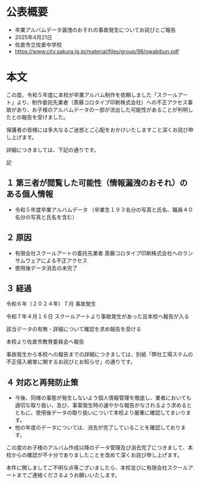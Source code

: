 # 公表概要
- 卒業アルバムデータ漏洩のおそれの事故発生についてお詫びとご報告
- 2025年4月21日
- 佐倉市立佐倉中学校
- https://www.city.sakura.lg.jp/material/files/group/98/owabibun.pdf

# 本文
この度、令和５年度に本校が卒業アルバム制作を依頼しました「スクールアート」より、制作委託先業者（斎藤コロタイプ印刷株式会社）への不正アクセス事故があり、お子様のアルバムデータの一部が流出した可能性があることが判明したとの報告を受けました。

保護者の皆様には多大なるご迷惑とご心配をおかけいたしますこと深くお詫び申し上げます。

詳細につきましては、下記の通りです。


記

## １ 第三者が閲覧した可能性（情報漏洩のおそれ）のある個人情報
- 令和５年度卒業アルバムデータ
（卒業生１９３名分の写真と氏名、職員４０名分の写真と氏名を含む）

## ２ 原因
- 有限会社スクールアートの委託先業者 斎藤コロタイプ印刷株式会社へのランサムウェアによる不正アクセス
- 使用後データ消去の未完了

## ３ 経過
令和６年（２０２４年）７月 事故発生

令和７年４月１６日 スクールアートより事故発生があった旨本校へ報告が入る

該当データの有無・詳細について確認を求め報告を受ける

本校より佐倉市教育委員会へ報告

事故発生から本校への報告までの詳細につきましては、別紙「弊社工場ステムの不正侵入被害に関するお詫びとお知らせ」の通りです。

## ４ 対応と再発防止策
- 今後、同様の事態が発生しないよう個人情報管理を徹底し、業者においても適切な取り扱い、及び、事案発生時の速やかな報告がなされるよう求めるとともに、使用後データの取り扱いについて本校より厳重に確認してまいります。
- 他の年度のデータについては、消去が完了していることを確認しております。

この度のお子様のアルバム作成以降のデータ管理及び消去完了につきまして、本校からの確認が不十分でありましたことを改めて深くお詫び申し上げます。

本件に関しましてご不明な点等ございましたら、本校並びに有限会社スクールアートまでご連絡くださるようお願いいたします。
